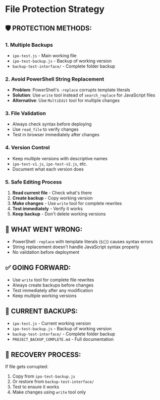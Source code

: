 # File Protection Strategy

## 🛡️ **PROTECTION METHODS:**

### **1. Multiple Backups**
- `ipo-test.js` - Main working file
- `ipo-test-backup.js` - Backup of working version
- `backup-test-interface/` - Complete folder backup

### **2. Avoid PowerShell String Replacement**
- **Problem**: PowerShell's `-replace` corrupts template literals
- **Solution**: Use `write` tool instead of `search_replace` for JavaScript files
- **Alternative**: Use `MultiEdit` tool for multiple changes

### **3. File Validation**
- Always check syntax before deploying
- Use `read_file` to verify changes
- Test in browser immediately after changes

### **4. Version Control**
- Keep multiple versions with descriptive names
- `ipo-test-v1.js`, `ipo-test-v2.js`, etc.
- Document what each version does

### **5. Safe Editing Process**
1. **Read current file** - Check what's there
2. **Create backup** - Copy working version
3. **Make changes** - Use `write` tool for complete rewrites
4. **Test immediately** - Verify it works
5. **Keep backup** - Don't delete working versions

## 🚨 **WHAT WENT WRONG:**
- PowerShell `-replace` with template literals (`${}`) causes syntax errors
- String replacement doesn't handle JavaScript syntax properly
- No validation before deployment

## ✅ **GOING FORWARD:**
- Use `write` tool for complete file rewrites
- Always create backups before changes
- Test immediately after any modification
- Keep multiple working versions

## 📁 **CURRENT BACKUPS:**
- `ipo-test.js` - Current working version
- `ipo-test-backup.js` - Backup of working version
- `backup-test-interface/` - Complete folder backup
- `PROJECT_BACKUP_COMPLETE.md` - Full documentation

## 🔧 **RECOVERY PROCESS:**
If file gets corrupted:
1. Copy from `ipo-test-backup.js`
2. Or restore from `backup-test-interface/`
3. Test to ensure it works
4. Make changes using `write` tool only






